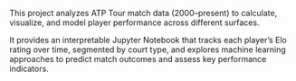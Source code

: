 This project analyzes ATP Tour match data (2000–present) to calculate, visualize, and model player performance across different surfaces.

It provides an interpretable Jupyter Notebook that tracks each player’s Elo rating over time, segmented by court type, and explores machine learning approaches to predict match outcomes and assess key performance indicators.
